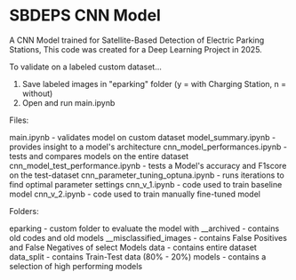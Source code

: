 # SBDEPS CNN Model
A CNN Model trained for Satellite-Based Detection of Electric Parking Stations, This code was created for a Deep Learning Project in 2025.


To validate on a labeled custom dataset...

1. Save labeled images in "eparking" folder (y = with Charging Station, n = without)
2. Open and run main.ipynb






Files:

main.ipynb                                  - validates model on custom dataset
model_summary.ipynb                         - provides insight to a model's architecture
cnn_model_performances.ipynb                - tests and compares models on the entire dataset
cnn_model_test_performance.ipynb            - tests a Model's accuracy and F1score on the test-dataset
cnn_parameter_tuning_optuna.ipynb           - runs iterations to find optimal parameter settings
cnn_v_1.ipynb                               - code used to train baseline model
cnn_v_2.ipynb                               - code used to train manually fine-tuned model


Folders:

eparking                                    - custom folder to evaluate the model with
__archived                                  - contains old codes and old models
__misclassified_images                      - contains False Positives and False Negatives of select Models
data                                        - contains entire dataset
data_split                                  - contains Train-Test data (80% - 20%)
models                                      - contains a selection of high performing models





